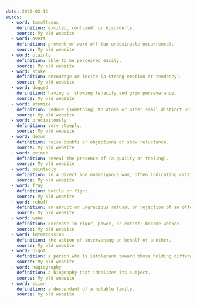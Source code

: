 ```yaml
---
date: 2020-02-13
words:
  - word: tumultuous
    definition: excited, confused, or disorderly.
    source: My old website
  - word: avert
    definition: prevent or ward off (an undesirable occurrence).
    source: My old website
  - word: plainly
    definition: able to be perceived easily.
    source: My old website
  - word: stoke
    definition: encourage or incite (a strong emotion or tendency).
    source: My old website
  - word: dogged
    definition: having or showing tenacity and grim perseverance.
    source: My old website
  - word: atomize
    definition: reduce (something) to atoms or other small distinct units.
    source: My old website
  - word: precipitously
    definition: very steeply.
    source: My old website
  - word: demur
    definition: raise doubts or objections or show reluctance.
    source: My old website
  - word: evince
    definition: reveal the presence of (a quality or feeling).
    source: My old website
  - word: pointedly
    definition: in a direct and unambiguous way, often indicating criticism or displeasure.
    source: My old website
  - word: fray
    definition: battle or fight.
    source: My old website
  - word: rebuff
    definition: an abrupt or ungracious refusal or rejection of an offer, request, or friendly gesture.
    source: My old website
  - word: wane
    definition: decrease in rigor, power, or extent; become weaker.
    source: My old website
  - word: intercession
    definition: the action of intervening on behalf of another.
    source: My old website
  - word: bigot
    definition: a person who is intolerant toward those holding different opinions.
    source: My old website
  - word: hagiography
    definition: a biography that idealizes its subject.
    source: My old website
  - word: scion
    definition: a descendant of a notable family.
    source: My old website
---
```

